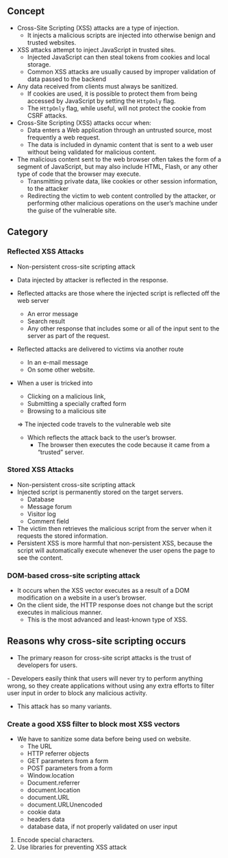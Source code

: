 ## Concept

- Cross-Site Scripting (XSS) attacks are a type of injection.
    - It injects a malicious scripts are injected into otherwise benign and trusted websites.
- XSS attacks attempt to inject JavaScript in trusted sites.
    - Injected JavaScript can then steal tokens from cookies and local storage.
    - Common XSS attacks are usually caused by improper validation of data passed to the backend
- Any data received from clients must always be sanitized.
    - If cookies are used, it is possible to protect them from being accessed by JavaScript by setting the `HttpOnly` flag.
    - The `HttpOnly` flag, while useful, will not protect the cookie from CSRF attacks.
- Cross-Site Scripting (XSS) attacks occur when:
    - Data enters a Web application through an untrusted source, most frequently a web request.
    - The data is included in dynamic content that is sent to a web user without being validated for malicious content.
- The malicious content sent to the web browser often takes the form of a segment of JavaScript, but may also include HTML, Flash, or any other type of code that the browser may execute.
    - Transmitting private data, like cookies or other session information, to the attacker
    - Redirecting the victim to web content controlled by the attacker, or performing other malicious operations on the user’s machine under the guise of the vulnerable site.

## Category

### Reflected XSS Attacks

- Non-persistent cross-site scripting attack
- Data injected by attacker is reflected in the response.
- Reflected attacks are those where the injected script is reflected off the web server
    - An error message
    - Search result
    - Any other response that includes some or all of the input sent to the server as part of the request.
- Reflected attacks are delivered to victims via another route
    - In an e-mail message
    - On some other website.
- When a user is tricked into
    - Clicking on a malicious link,
    - Submitting a specially crafted form
    - Browsing to a malicious site
    
    ⇒ The injected code travels to the vulnerable web site
    
    - Which reflects the attack back to the user’s browser.
        - The browser then executes the code because it came from a “trusted” server.

### Stored XSS Attacks

- Non-persistent cross-site scripting attack
- Injected script is permanently stored on the target servers.
    - Database
    - Message forum
    - Visitor log
    - Comment field
- The victim then retrieves the malicious script from the server when it requests the stored information.
- Persistent XSS is more harmful that non-persistent XSS, because the script will automatically execute whenever the user opens the page to see the content.

### DOM-based cross-site scripting attack

- It occurs when the XSS vector executes as a result of a DOM modification on a website in a user’s browser.
- On the client side, the HTTP response does not change but the script executes in malicious manner.
    - This is the most advanced and least-known type of XSS.

## Reasons why cross-site scripting occurs

- The primary reason for cross-site script attacks is the trust of developers for users.

- Developers easily think that users will never try to perform anything wrong, so they create applications without using any extra efforts to filter user input in order to block any malicious activity.

- This attack has so many variants.

### Create a good XSS filter to block most XSS vectors

- We have to sanitize some data before being used on website.
    - The URL
    - HTTP referrer objects
    - GET parameters from a form
    - POST parameters from a form
    - Window.location
    - Document.referrer
    - document.location
    - document.URL
    - document.URLUnencoded
    - cookie data
    - headers data
    - database data, if not properly validated on user input
1. Encode special characters.
2. Use libraries for preventing XSS attack